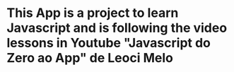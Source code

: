 # This App is a project to learn Javascript and is following the video lessons in Youtube "Javascript do Zero ao App" de Leoci Melo
